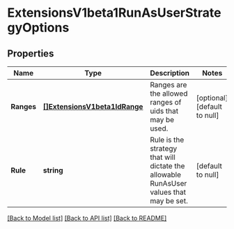 # ExtensionsV1beta1RunAsUserStrategyOptions

## Properties
Name | Type | Description | Notes
------------ | ------------- | ------------- | -------------
**Ranges** | [**[]ExtensionsV1beta1IdRange**](extensions.v1beta1.IDRange.md) | Ranges are the allowed ranges of uids that may be used. | [optional] [default to null]
**Rule** | **string** | Rule is the strategy that will dictate the allowable RunAsUser values that may be set. | [default to null]

[[Back to Model list]](../README.md#documentation-for-models) [[Back to API list]](../README.md#documentation-for-api-endpoints) [[Back to README]](../README.md)


